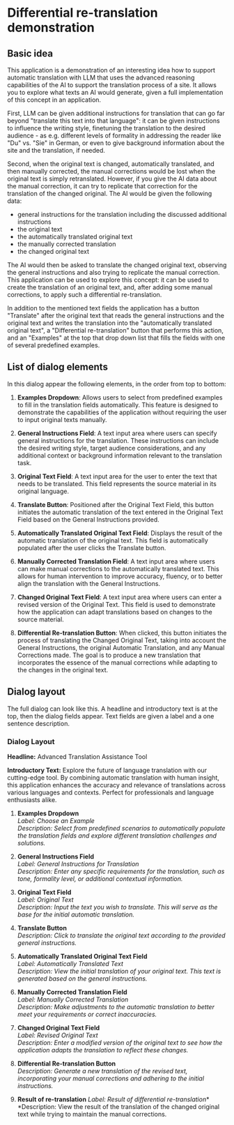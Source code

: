 # Differential re-translation demonstration

## Basic idea

This application is a demonstration of an interesting idea how to support automatic translation with LLM that uses
the advanced reasoning capabilities of the AI to support the translation process of a site. It allows you to explore 
what texts an AI would generate, given a full implementation of this concept in an application.

First, LLM can be given additional instructions for translation that can go far beyond "translate this text into that
language": it can be given instructions to influence the writing style, finetuning the translation to the desired
audience - as e.g. different levels of formality in addressing the reader like "Du" vs. "Sie" in German, or even to give
background information about the site and the translation, if needed.

Second, when the original text is changed, automatically translated, and then manually corrected, the manual corrections
would be lost when the original text is simply retranslated. However, if you give the AI data about the manual
correction, it can try to replicate that correction for the translation of the changed original. The AI would be
given the following data:

- general instructions for the translation including the discussed additional instructions
- the original text
- the automatically translated original text
- the manually corrected translation
- the changed original text

The AI would then be asked to translate the changed original text, observing the general instructions and also trying to
replicate the manual correction. This application can be used to explore this concept: it can be used to create the
translation of an original text, and, after adding some manual corrections, to apply such a differential re-translation.

In addition to the mentioned text fields the application has a button "Translate" after the original text that reads
the general instructions and the original text and writes the translation into the "automatically translated original
text", a "Differential re-translation" button that performs this action, and an "Examples" at the top that drop down list that fills 
the fields with one of several predefined examples.

## List of dialog elements

In this dialog appear the following elements, in the order from top to bottom:

1. **Examples Dropdown**: Allows users to select from predefined examples to fill in the translation fields automatically. This feature is designed to demonstrate the capabilities of the application without requiring the user to input original texts manually.

2. **General Instructions Field**: A text input area where users can specify general instructions for the translation. These instructions can include the desired writing style, target audience considerations, and any additional context or background information relevant to the translation task.

3. **Original Text Field**: A text input area for the user to enter the text that needs to be translated. This field represents the source material in its original language.

4. **Translate Button**: Positioned after the Original Text Field, this button initiates the automatic translation of the text entered in the Original Text Field based on the General Instructions provided. 

5. **Automatically Translated Original Text Field**: Displays the result of the automatic translation of the original text. This field is automatically populated after the user clicks the Translate button.

6. **Manually Corrected Translation Field**: A text input area where users can make manual corrections to the automatically translated text. This allows for human intervention to improve accuracy, fluency, or to better align the translation with the General Instructions.

7. **Changed Original Text Field**: A text input area where users can enter a revised version of the Original Text. This field is used to demonstrate how the application can adapt translations based on changes to the source material.

8. **Differential Re-translation Button**: When clicked, this button initiates the process of translating the Changed Original Text, taking into account the General Instructions, the original Automatic Translation, and any Manual Corrections made. The goal is to produce a new translation that incorporates the essence of the manual corrections while adapting to the changes in the original text.

## Dialog layout

The full dialog can look like this. A headline and introductory text is at the top, then the dialog fields appear. 
Text fields are given a label and a one sentence description.

### Dialog Layout

**Headline:** Advanced Translation Assistance Tool

**Introductory Text:** Explore the future of language translation with our cutting-edge tool. By combining automatic translation with human insight, this application enhances the accuracy and relevance of translations across various languages and contexts. Perfect for professionals and language enthusiasts alike.

1. **Examples Dropdown**  
   *Label: Choose an Example*  
   *Description: Select from predefined scenarios to automatically populate the translation fields and explore different translation challenges and solutions.*

2. **General Instructions Field**  
   *Label: General Instructions for Translation*  
   *Description: Enter any specific requirements for the translation, such as tone, formality level, or additional contextual information.*

3. **Original Text Field**  
   *Label: Original Text*  
   *Description: Input the text you wish to translate. This will serve as the base for the initial automatic translation.*

4. **Translate Button**  
   *Description: Click to translate the original text according to the provided general instructions.*

5. **Automatically Translated Original Text Field**  
   *Label: Automatically Translated Text*  
   *Description: View the initial translation of your original text. This text is generated based on the general instructions.*

6. **Manually Corrected Translation Field**  
   *Label: Manually Corrected Translation*  
   *Description: Make adjustments to the automatic translation to better meet your requirements or correct inaccuracies.*

7. **Changed Original Text Field**  
   *Label: Revised Original Text*  
   *Description: Enter a modified version of the original text to see how the application adapts the translation to reflect these changes.*

8. **Differential Re-translation Button**  
   *Description: Generate a new translation of the revised text, incorporating your manual corrections and adhering to the initial instructions.*

9. **Result of re-translation**
   *Label: Result of differential re-translation**
   *Description: View the result of the translation of the changed original text while trying to maintain the manual 
   corrections.
